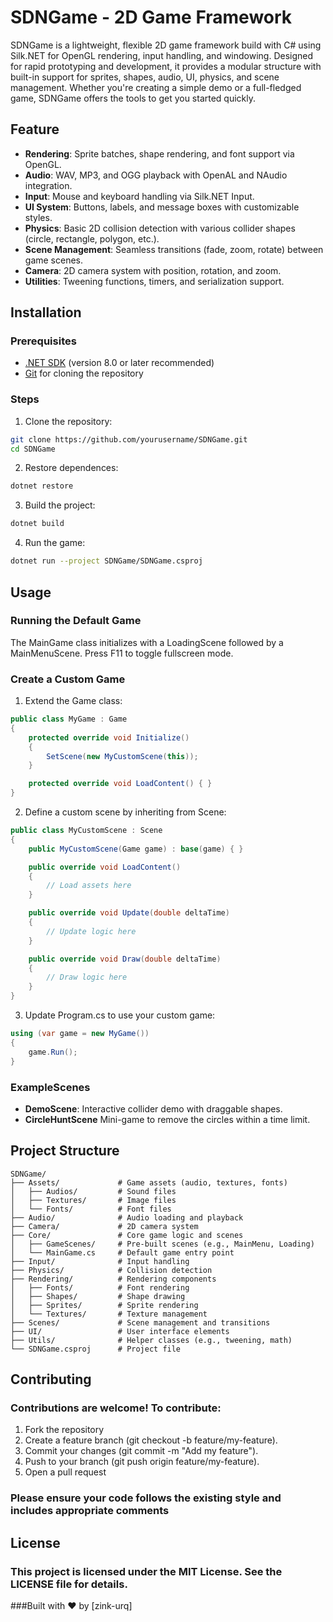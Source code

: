 # SDNGame - 2D Game Framework

SDNGame is a lightweight, flexible 2D game framework build with C# using Silk.NET for OpenGL rendering, input handling, and windowing. Designed for rapid prototyping and development, it provides a modular structure with built-in support for sprites, shapes, audio, UI, physics, and scene management. Whether you're creating a simple demo or a full-fledged game, SDNGame offers the tools to get you started quickly.

## Feature
- **Rendering**: Sprite batches, shape rendering, and font support via OpenGL.
- **Audio**: WAV, MP3, and OGG playback with OpenAL and NAudio integration.
- **Input**: Mouse and keyboard handling via Silk.NET Input.
- **UI System**: Buttons, labels, and message boxes with customizable styles.
- **Physics**: Basic 2D collision detection with various collider shapes (circle, rectangle, polygon, etc.).
- **Scene Management**: Seamless transitions (fade, zoom, rotate) between game scenes.
- **Camera**: 2D camera system with position, rotation, and zoom.
- **Utilities**: Tweening functions, timers, and serialization support.

## Installation

### Prerequisites
- [.NET SDK](https://dotnet.microsoft.com/download) (version 8.0 or later recommended)
- [Git](https://git-scm.com/) for cloning the repository

### Steps
1. Clone the repository:
```bash
git clone https://github.com/yourusername/SDNGame.git
cd SDNGame
```
2. Restore dependences:
```bash
dotnet restore
```
3. Build the project:
```bash
dotnet build
```
4. Run the game:
```bash
dotnet run --project SDNGame/SDNGame.csproj
```
## Usage
### Running the Default Game
The MainGame class initializes with a LoadingScene followed by a MainMenuScene. Press F11 to toggle fullscreen mode.

### Create a Custom Game
1. Extend the Game class:
```csharp
public class MyGame : Game
{
    protected override void Initialize()
    {
        SetScene(new MyCustomScene(this));
    }

    protected override void LoadContent() { }
}
```
2. Define a custom scene by inheriting from Scene:
```csharp
public class MyCustomScene : Scene
{
    public MyCustomScene(Game game) : base(game) { }

    public override void LoadContent()
    {
        // Load assets here
    }

    public override void Update(double deltaTime)
    {
        // Update logic here
    }

    public override void Draw(double deltaTime)
    {
        // Draw logic here
    }
}
```
3. Update Program.cs to use your custom game:
```csharp
using (var game = new MyGame())
{
    game.Run();
}
```
### ExampleScenes
- **DemoScene**: Interactive collider demo with draggable shapes.
- **CircleHuntScene** Mini-game to remove the circles within a time limit.

## Project Structure
```text
SDNGame/
├── Assets/             # Game assets (audio, textures, fonts)
│   ├── Audios/         # Sound files
│   ├── Textures/       # Image files
│   └── Fonts/          # Font files
├── Audio/              # Audio loading and playback
├── Camera/             # 2D camera system
├── Core/               # Core game logic and scenes
│   ├── GameScenes/     # Pre-built scenes (e.g., MainMenu, Loading)
│   └── MainGame.cs     # Default game entry point
├── Input/              # Input handling
├── Physics/            # Collision detection
├── Rendering/          # Rendering components
│   ├── Fonts/          # Font rendering
│   ├── Shapes/         # Shape drawing
│   ├── Sprites/        # Sprite rendering
│   └── Textures/       # Texture management
├── Scenes/             # Scene management and transitions
├── UI/                 # User interface elements
├── Utils/              # Helper classes (e.g., tweening, math)
└── SDNGame.csproj      # Project file
```
## Contributing
### Contributions are welcome! To contribute:
1. Fork the repository
2. Create a feature branch (git checkout -b feature/my-feature).
3. Commit your changes (git commit -m "Add my feature").
4. Push to your branch (git push origin feature/my-feature).
5. Open a pull request

### Please ensure your code follows the existing style and includes appropriate comments

## License
### This project is licensed under the MIT License. See the LICENSE file for details.

###Built with ❤️ by [zink-urq]

